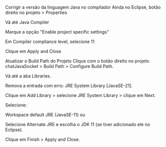 Corrigir a versão da linguagem Java no compilador Ainda no Eclipse, botão direito no projeto > Properties

Vá até Java Compiler

Marque a opção "Enable project specific settings"

Em Compiler compliance level, selecione 11

Clique em Apply and Close


Atualizar o Build Path do Projeto
Clique com o botão direito no projeto chatJavaSocket > Build Path > Configure Build Path.

Vá até a aba Libraries.

Remova a entrada com erro: JRE System Library [JavaSE-21].

Clique em Add Library > selecione JRE System Library > clique em Next.

Selecione:

Workspace default JRE (JavaSE-11)
ou

Selecione Alternate JRE e escolha o JDK 11 (se tiver adicionado ele no Eclipse).

Clique em Finish > Apply and Close.
